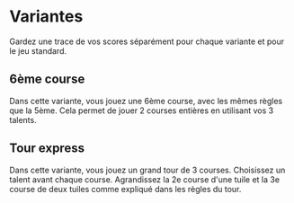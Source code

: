 # Variantes

Gardez une trace de vos scores séparément pour chaque variante et pour le jeu standard.

## 6ème course

Dans cette variante, vous jouez une 6ème course, avec les mêmes règles que la 5ème. Cela permet de jouer 2 courses entières en utilisant vos 3 talents.

## Tour express

Dans cette variante, vous jouez un grand tour de 3 courses. Choisissez un talent avant chaque course. Agrandissez la 2e course d'une tuile et la 3e course de deux tuiles comme expliqué dans les règles du tour.
